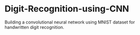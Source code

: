 # Digit-Recognition-using-CNN
Building a convolutional neural network using MNIST dataset for handwritten digit recognition.
